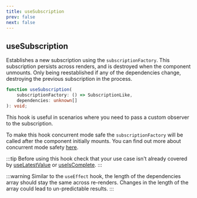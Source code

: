```yaml
---
title: useSubscription
prev: false
next: false
---
```


## useSubscription

Establishes a new subscription using the `subscriptionFactory`. This subscription persists across renders, and is destroyed when the component unmounts. Only being reestablished if any of the dependencies change, destroying the previous subscription in the process.

```ts
function useSubscription(
	subscriptionFactory: () => SubscriptionLike,
	dependencies: unknown[]
): void;
```

This hook is useful in scenarios where you need to pass a custom observer to the subscription.

To make this hook concurrent mode safe the `subscriptionFactory` will be called after the component initially mounts. You can find out more about concurrent mode safety [here](/guide/core-concepts#concurrent-mode-safety).

:::tip
Before using this hook check that your use case isn't already covered by [useLatestValue](/api/hooks/use-latest-value) or [useIsComplete](/api/hooks/use-is-complete).
:::

:::warning
Similar to the `useEffect` hook, the length of the dependencies array should stay the same across re-renders. Changes in the length of the array could lead to un-predictable results.
:::
